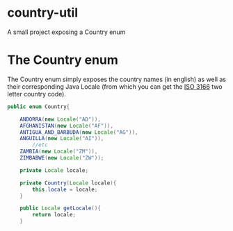 # country-util
A small project exposing a Country enum

# The Country enum
The Country enum simply exposes the country names (in english) as well as their corresponding Java Locale (from which you can get the [ISO 3166](https://www.iso.org/iso-3166-country-codes.html) two letter country code).

```java
public enum Country{

	ANDORRA(new Locale("AD")),
	AFGHANISTAN(new Locale("AF")),
	ANTIGUA_AND_BARBUDA(new Locale("AG")),
	ANGUILLA(new Locale("AI")),
        //etc
	ZAMBIA(new Locale("ZM")),
	ZIMBABWE(new Locale("ZW"));

	private Locale locale;

	private Country(Locale locale){
		this.locale = locale;
	}

	public Locale getLocale(){
		return locale;
	}
```
